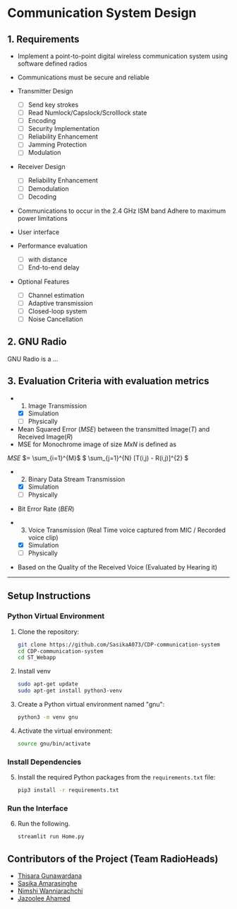 # Communication System Design 

## 1. Requirements 
- Implement a point-to-point digital wireless communication system
using software defined radios
- Communications must be secure and reliable

- Transmitter Design 
    - [ ] Send key strokes
    - [ ] Read Numlock/Capslock/Scrolllock state
    - [ ] Encoding
    - [ ] Security Implementation
    - [ ] Reliability Enhancement 
    - [ ] Jamming Protection
    - [ ] Modulation 

- Receiver Design 
    - [ ] Reliability Enhancement
    - [ ] Demodulation
    - [ ] Decoding

- Communications to occur in the 2.4 GHz ISM band
    Adhere to maximum power limitations

- User interface 

- Performance evaluation 
    - [ ] with distance 
    - [ ] End-to-end delay

- Optional Features 
    - [ ] Channel estimation 
    - [ ] Adaptive transmission
    - [ ] Closed-loop system
    - [ ] Noise Cancellation

## 2. GNU Radio 

GNU Radio is a ...


## 3. Evaluation Criteria with evaluation metrics

- 1. Image Transmission 
    - [x] Simulation 
    - [ ] Physically
 - Mean Squared Error (_MSE_) between the transmitted Image(_T_) and Received Image(_R_) 
 - MSE for Monochrome image of size _MxN_ is defined as

_MSE_ $= \sum_{i=1}^{M}$ $ \sum_{j=1}^{N} [T(i,j) - R(i,j)]^{2} $

- 2. Binary Data Stream Transmission 
    - [x] Simulation 
    - [ ] Physically
 - Bit Error Rate (_BER_)

- 3. Voice Transmission (Real Time voice captured from MIC / Recorded voice clip)
    - [x] Simulation 
    - [ ] Physically
 - Based on the Quality of the Received Voice (Evaluated by Hearing it)

___

## Setup Instructions

### Python Virtual Environment

1. Clone the repository:

    ```bash
    git clone https://github.com/SasikaA073/CDP-communication-system
    cd CDP-communication-system
    cd ST_Webapp
    ```
2. Install venv 

    ```bash
    sudo apt-get update
    sudo apt-get install python3-venv
    ```
3. Create a Python virtual environment named "gnu":

    
    ```bash
    python3 -m venv gnu
    ```

4. Activate the virtual environment:

    ```bash
    source gnu/bin/activate
    ```

### Install Dependencies

5. Install the required Python packages from the `requirements.txt` file:

    ```bash
    pip3 install -r requirements.txt
    ```

### Run the Interface

6. Run the following.

    ```bash
    streamlit run Home.py
    ```
## Contributors of the Project (Team RadioHeads)

- [Thisara Gunawardana](https://lk.linkedin.com/in/thisara-gunawardana-3a1774264)
- [Sasika Amarasinghe](https://lk.linkedin.com/in/sasika-amarasinghe)
- [Nimshi Wanniarachchi](https://lk.linkedin.com/in/nimshi-wanniarachchi-9a4541241)
- [Jazoolee Ahamed](https://lk.linkedin.com/in/jazoolee-ahamed)
